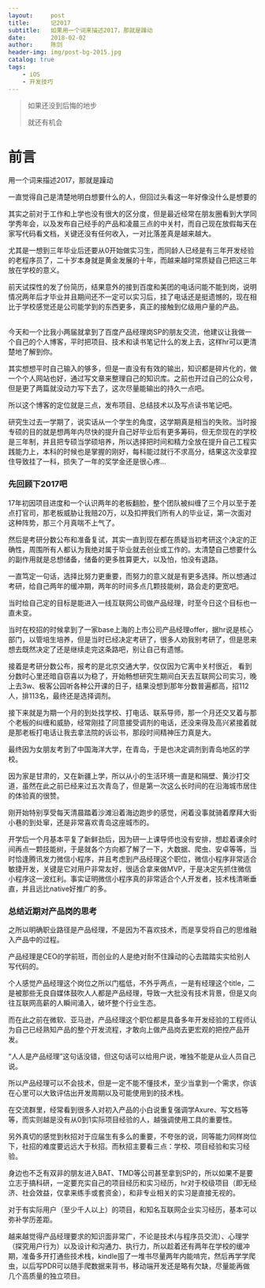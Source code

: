 ```yaml
---
layout:     post
title:      记2017
subtitle:   如果用一个词来描述2017，那就是躁动
date:       2018-02-02
author:     陈剑
header-img: img/post-bg-2015.jpg
catalog: true
tags:
    - iOS
    - 开发技巧
---
```


> 如果还没到后悔的地步
> 
> 就还有机会
> 

# 前言
用一个词来描述2017，那就是躁动

一直觉得自己是清楚地明白想要什么的人，但回过头看这一年好像没什么是想要的

其实之前对于工作和上学也没有很大的区分度，但是最近经常在朋友圈看到大学同学秀年会，以及发布自己经手的产品和凌晨三点的中关村，而自己现在放假每天在家写代码看文档，关键还没有任何收入，一对比落差真是越来越大。

尤其是一想到三年毕业后还要从0开始做实习生，而同龄人已经是有三年开发经验的老程序员了，二十岁本身就是黄金发展的十年，而越来越时常质疑自己把这三年放在学校的意义。

前天试探性的发了份简历，结果意外的接到百度和美团的电话问能不能到岗，说明情况两年后才毕业并且期间还不一定可以实习后，挂了电话还是挺遗憾的，现在相比于学校感觉还是公司能学到的东西更多，真正的接触到亿级用户量的产品。                                                             

今天和一个比我小两届就拿到了百度产品经理岗SP的朋友交流，他建议让我做一个自己的个人博客，平时把项目、技术和读书笔记什么的发上去，这样hr可以更清楚地了解到你。

其实想想平时自己输入的够多，但是一直没有有效的输出，知识都是碎片化的，做一个个人网站也好，通过写文章来整理自己的知识库。之前也开过自己的公众号，但是更了两篇就没动力写下去了，这次尽量能输出的持久一点吧。

所以这个博客的定位就是三点，发布项目、总结技术以及写点读书笔记吧。

研究生过去一学期了，说实话从一个学生的角度，这学期真是相当的失败。当时报专硕的目的就是想两年内尽快的提升自己好毕业后有更多筹码，但无奈现在的学校是三年制，并且把专硕当学硕培养，所以选择把时间和精力全放在提升自己工程实践能力上，本科的时候也是掌握的刚好，每科能过就行不求高分，结果这次没拿捏住导致挂了一科，损失了一年的奖学金还是很心疼...

### 先回顾下2017吧

17年初因项目进度和一个认识两年的老板翻脸，整个团队被纠缠了三个月以至于差点打官司，那老板威胁让我赔20万，以及扣押我们所有人的毕业证，第一次面对这种阵势，那三个月真喘不上气了。

然后是考研分数公布和准备复试，其实一直到现在都在质疑当初考研这个决定的正确性，周围所有人都认为我绝对属于毕业就去创业或工作的。太清楚自己想要什么的副作用就是总想储备，储备的更多胜算更大，以及怕，怕没有退路。

一直笃定一句话，选择比努力更重要，而努力的意义就是有更多选择。所以想通过考研，给自己两年的缓冲期，两年的时间多点几颗技能树，路会走的更宽吧。

当时给自己定的目标是能进入一线互联网公司做产品经理，时至今日这个目标也一直未变。

当时在校招的时候拿到了一家base上海的上市公司产品经理offer，据hr说是核心部门，以管培生培养，但是当时已经决定考研了，很多人劝我别考研了，但是思来想去既然决定了还是继续走完这条路吧，别让自己有遗憾。

接着是考研分数公布，报考的是北京交通大学，仅仅因为它离中关村很近， 看到分数时心里还暗自窃喜以为稳了，开始畅想研究生期间白天去互联网公司实习，晚上去3w、极客公园听各种公开课的日子，结果没想到那年分数普遍都高，招112人，排113名，最终还是选择调剂。

接下来就是为期一个月的到处找学校、打电话、联系导师，那一个月还交叉着与那个老板的纠缠和威胁，经常刚挂了同意接受调剂的电话，还没来得及高兴紧接着就是那老板打电话让我去拿法院的诉讼书，那段时间精神压力真是大。

最终因为女朋友考到了中国海洋大学，在青岛，于是也决定调剂到青岛地区的学校。

因为家是甘肃的，又在新疆上学，所以从小的生活环境一直是和隔壁、黄沙打交道，虽然在此之前已经来过五次青岛了，但是第一次这么长时间的在沿海城市居住的体验真的很赞。

刚开始特别享受每天清晨踏着沙滩沿着海边跑步的感觉，闲着没事就骑着摩拜大街小巷的到处窜，还是非常喜欢青岛这座城市的。

开学后一个月基本平复了新鲜劲后，因为研一上课导师也没有安排，想趁着课余时间再点一颗技能树，于是就各个方向都了解了一下，大数据、爬虫、安卓等等，当时恰逢腾讯发力微信小程序，并且考虑到产品经理这个职位，微信小程序非常适合敏捷开发，关键是它对用户非常友好，很适合拿来做MVP，于是决定先抓住微信小程序这一波红利。事实证明微信小程序真的非常适合个人开发者，技术栈清晰垂直，并且远比native好推广的多。

### 总结近期对产品岗的思考

之所以明确职业路径是产品经理，不是因为不喜欢技术，而是享受将自己的思维融入产品中的过程。

产品经理是CEO的学前班，而创业的人是绝对耐不住躁动的心去踏踏实实给别人写代码的。

个人感觉产品经理这个岗位之所以门槛低，不外乎两点，一是有经理这个title，二是被那些无良自媒体鼓吹人人都是产品经理，导致一大批没有技术背景，但是又向往互联网高薪的人瞬间涌入，破坏整个行业生态。

而在此之前在微软、亚马逊，产品经理这个职位都是具备多年开发经验的工程师认为自己已经熟知产品的整个开发流程，才敢向上做产品岗去更宏观的把控产品开发。

“人人是产品经理”这句话没错，但这句话可以给用户说，唯独不能是从业人员自己说。

所以产品经理可以不会技术，但是一定不能不懂技术，至少当拿到一个需求，你该在心里可以大致评估出开发周期以及可能使用到的技术栈。

在交流群里，经常看到很多人对初入产品的小白说重复强调学Axure、写文档等等，而实则越是没有从0到1实际项目经验的人，越强调使用工具的重要性。

另外真切的感觉到秋招对于应届生有多么的重要，不夸张的说，同等能力同样岗位下，社招的难度要远远大于秋招。而秋招主要看三点：学校、项目经验和实习经验。

身边也不乏有双非的朋友进入BAT、TMD等公司甚至拿到SP的，所以如果不是要立志于搞科研，一定要充实自己的项目经历和实习经历，hr对于校级项目（即无经济、社会效益，仅拿来练手或套资金），和非专业相关的实习是直接无视的。

对于有实际用户（至少千人以上）的项目，和知名互联网企业实习经历，基本可以弥补学历差距。

越来越觉得产品经理要求的知识面非常广，不论是技术(与程序员交流）、心理学（探究用户行为）以及设计和沟通力、执行力，所以趁着还有两年在学校的缓冲期，准备多开打通些技术栈，kindle囤了一堆书尽量两年内能啃完，然后再学学爬虫，以后写PDR可以随手爬数据来背书，移动端开发还是略有欠缺，尽量能再做几个高质量的独立项目。


